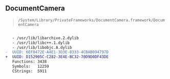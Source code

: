 ## DocumentCamera

> `/System/Library/PrivateFrameworks/DocumentCamera.framework/DocumentCamera`

```diff

   - /usr/lib/libarchive.2.dylib
   - /usr/lib/libc++.1.dylib
   - /usr/lib/libobjc.A.dylib
-  UUID: 6EF0472E-A4E1-3D3E-8333-4CBAB094797D
+  UUID: D152905C-C282-3E4E-BC32-70D9D0DF43DE
   Functions: 3438
   Symbols:   12259
   CStrings:  5911

```
